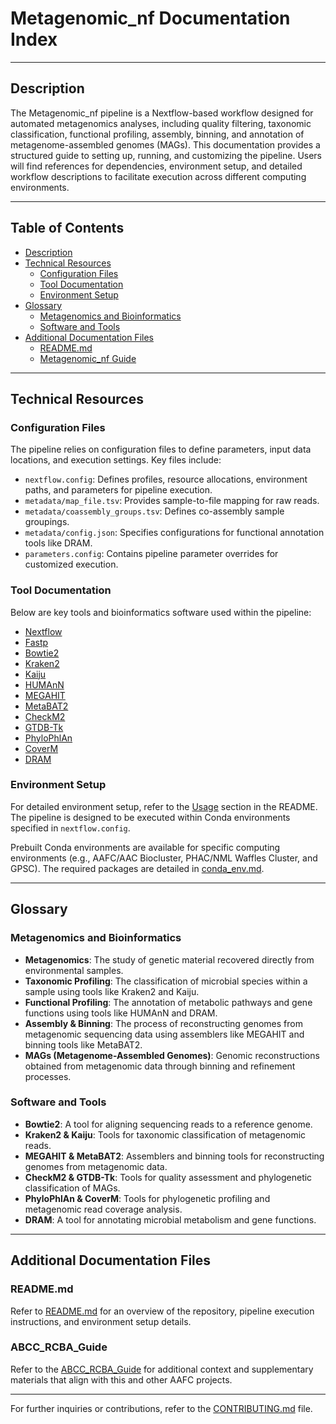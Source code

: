 # Metagenomic_nf Documentation Index

---

## Description

The Metagenomic_nf pipeline is a Nextflow-based workflow designed for automated metagenomics analyses, including quality filtering, taxonomic classification, functional profiling, assembly, binning, and annotation of metagenome-assembled genomes (MAGs). This documentation provides a structured guide to setting up, running, and customizing the pipeline. Users will find references for dependencies, environment setup, and detailed workflow descriptions to facilitate execution across different computing environments.

---

## Table of Contents

- [Description](#description)
- [Technical Resources](#technical-resources)
  - [Configuration Files](#configuration-files)
  - [Tool Documentation](#tool-documentation)
  - [Environment Setup](#environment-setup)
- [Glossary](#glossary)
  - [Metagenomics and Bioinformatics](#metagenomics-and-bioinformatics)
  - [Software and Tools](#software-and-tools)
- [Additional Documentation Files](#additional-documentation-files)
  - [README.md](#readmemd)
  - [Metagenomic_nf Guide](#metagenomic_nf-guide)

---

## Technical Resources

### Configuration Files
The pipeline relies on configuration files to define parameters, input data locations, and execution settings. Key files include:

- `nextflow.config`: Defines profiles, resource allocations, environment paths, and parameters for pipeline execution.
- `metadata/map_file.tsv`: Provides sample-to-file mapping for raw reads.
- `metadata/coassembly_groups.tsv`: Defines co-assembly sample groupings.
- `metadata/config.json`: Specifies configurations for functional annotation tools like DRAM.
- `parameters.config`: Contains pipeline parameter overrides for customized execution.

### Tool Documentation
Below are key tools and bioinformatics software used within the pipeline:

- [Nextflow](https://www.nextflow.io/)
- [Fastp](https://github.com/OpenGene/fastp)
- [Bowtie2](http://bowtie-bio.sourceforge.net/bowtie2/index.shtml)
- [Kraken2](https://ccb.jhu.edu/software/kraken2/)
- [Kaiju](https://github.com/bioinformatics-centre/kaiju)
- [HUMAnN](https://huttenhower.sph.harvard.edu/humann)
- [MEGAHIT](https://github.com/voutcn/megahit)
- [MetaBAT2](https://bitbucket.org/berkeleylab/metabat/src/master/)
- [CheckM2](https://github.com/chklovski/CheckM2)
- [GTDB-Tk](https://ecogenomics.github.io/GTDBTk/)
- [PhyloPhlAn](https://github.com/biobakery/phylophlan)
- [CoverM](https://github.com/wwood/CoverM)
- [DRAM](https://github.com/WrightonLabCSU/DRAM)

### Environment Setup
For detailed environment setup, refer to the [Usage](/README.md#1-dependencies) section in the README. The pipeline is designed to be executed within Conda environments specified in `nextflow.config`.

Prebuilt Conda environments are available for specific computing environments (e.g., AAFC/AAC Biocluster, PHAC/NML Waffles Cluster, and GPSC). The required packages are detailed in [conda_env.md](/docs/conda_env.md).

---

## Glossary

### Metagenomics and Bioinformatics
- **Metagenomics**: The study of genetic material recovered directly from environmental samples.
- **Taxonomic Profiling**: The classification of microbial species within a sample using tools like Kraken2 and Kaiju.
- **Functional Profiling**: The annotation of metabolic pathways and gene functions using tools like HUMAnN and DRAM.
- **Assembly & Binning**: The process of reconstructing genomes from metagenomic sequencing data using assemblers like MEGAHIT and binning tools like MetaBAT2.
- **MAGs (Metagenome-Assembled Genomes)**: Genomic reconstructions obtained from metagenomic data through binning and refinement processes.

### Software and Tools
- **Bowtie2**: A tool for aligning sequencing reads to a reference genome.
- **Kraken2 & Kaiju**: Tools for taxonomic classification of metagenomic reads.
- **MEGAHIT & MetaBAT2**: Assemblers and binning tools for reconstructing genomes from metagenomic data.
- **CheckM2 & GTDB-Tk**: Tools for quality assessment and phylogenetic classification of MAGs.
- **PhyloPhlAn & CoverM**: Tools for phylogenetic profiling and metagenomic read coverage analysis.
- **DRAM**: A tool for annotating microbial metabolism and gene functions.

---

## Additional Documentation Files

### README.md
Refer to [README.md](/README.md) for an overview of the repository, pipeline execution instructions, and environment setup details.

### ABCC_RCBA_Guide
Refer to the [ABCC_RCBA_Guide](https://github.com/AAFC-Bioinformatics/ABCC_RCBA_Guide) for additional context and supplementary materials that align with this and other AAFC projects.

---

For further inquiries or contributions, refer to the [CONTRIBUTING.md](/CONTRIBUTING.md) file.